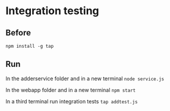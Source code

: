 # Integration testing

## Before
`npm install -g tap`

## Run
In the adderservice folder and in a new terminal
`node service.js`

In the webapp folder and in a new terminal
`npm start`

In a third terminal run integration tests
`tap addtest.js`
